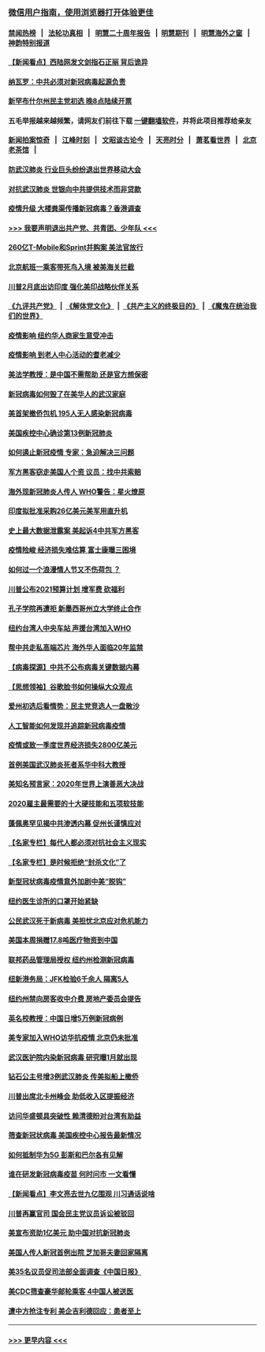### [微信用户指南，使用浏览器打开体验更佳](https://github.com/gfw-breaker/banned-news1/blob/master/indexes/wechat-guide.md?t=0)
#### [禁闻热榜](热点新闻.md?t=0)  &nbsp;&nbsp;|&nbsp;&nbsp; [法轮功真相](https://github.com/gfw-breaker/truth/blob/master/README.md?t=0) &nbsp;&nbsp;|&nbsp;&nbsp; [明慧二十周年报告](https://github.com/gfw-breaker/mh-reports/blob/master/README.md?t=0) &nbsp;&nbsp;|&nbsp;&nbsp;[明慧期刊](https://github.com/gfw-breaker/mh-qikan) &nbsp;&nbsp;|&nbsp;&nbsp; [明慧海外之窗](https://github.com/gfw-breaker/mh-news/blob/master/README.md?t=0) &nbsp;&nbsp;|&nbsp;&nbsp; [神韵特别报道](https://github.com/gfw-breaker/mh-news/blob/master/shenyun.md?t=0)
#### [【新闻看点】西陆网发文剑指石正丽 背后诡异](../pages/nsc412/n11861792.md?t=02120622) 
#### [纳瓦罗：中共必须对新冠病毒起源负责](../pages/nsc412/n11861810.md?t=02120622) 
#### [新罕布什尔州民主党初选 晚8点陆续开票](../pages/nsc412/n11861872.md?t=02120622) 
#### 五毛举报越来越频繁，请网友们前往下载 [一键翻墙软件](https://github.com/gfw-breaker/ssr-accounts)，并将此项目推荐给亲友
#### [新闻拍案惊奇](https://github.com/gfw-breaker/banned-news1/blob/master/pages/link4.md) &nbsp;&nbsp;|&nbsp;&nbsp; [江峰时刻](https://github.com/gfw-breaker/banned-news1/blob/master/pages/link4.md) &nbsp;&nbsp;|&nbsp;&nbsp; [文昭谈古论今](https://github.com/gfw-breaker/banned-news1/blob/master/pages/link4.md) &nbsp;&nbsp;|&nbsp;&nbsp; [天亮时分](https://github.com/gfw-breaker/banned-news1/blob/master/pages/link4.md) &nbsp;&nbsp;|&nbsp;&nbsp; [萧茗看世界](https://github.com/gfw-breaker/banned-news1/blob/master/pages/link4.md) &nbsp;&nbsp;|&nbsp;&nbsp; [北京老茶馆](https://github.com/gfw-breaker/banned-news1/blob/master/pages/link4.md) &nbsp;&nbsp;|&nbsp;&nbsp; 
#### [防武汉肺炎 行业巨头纷纷退出世界移动大会](../pages/nsc412/n11861795.md?t=02120622) 
#### [对抗武汉肺炎 世银向中共提供技术而非贷款](../pages/nsc412/n11861652.md?t=02120622) 
#### [疫情升级 大楼粪渠传播新冠病毒？香港调查](../pages/nsc412/n11861556.md?t=02120622) 
#### [>>> 我要声明退出共产党、共青团、少年队 <<<](https://github.com/begood0513/goodnews/blob/master/quit/letter.md) 
#### [260亿T-Mobile和Sprint并购案 美法官放行](../pages/nsc412/n11861511.md?t=02120622) 
#### [北京航班一乘客带死鸟入境 被美海关拦截](../pages/nsc412/n11861317.md?t=02120622) 
#### [川普2月底出访印度 强化美印战略伙伴关系](../pages/nsc412/n11860557.md?t=02120622) 
#### [《九评共产党》](https://github.com/begood0513/9ping.md/blob/master/README.md) &nbsp;|&nbsp; [《解体党文化》](../../../../jtdwh.md/blob/master/README.md)  &nbsp;|&nbsp; [《共产主义的终极目的》](../../../../gczydzjmd.md/blob/master/README.md) &nbsp;|&nbsp; [《魔鬼在统治我们的世界》](../../../../mgztzwmdsj.md/blob/master/README.md) 
#### [疫情影响  纽约华人商家生意受冲击](../pages/nsc412/n11860284.md?t=02120622) 
#### [疫情影响  到老人中心活动的耆老减少](../pages/nsc412/n11860199.md?t=02120622) 
#### [美法学教授：是中国不需帮助 还是官方想保密](../pages/nsc412/n11859492.md?t=02120622) 
#### [新冠病毒如何毁了在美华人的武汉家庭](../pages/nsc412/n11859524.md?t=02120622) 
#### [美首架撤侨包机 195人无人感染新冠病毒](../pages/nsc412/n11859908.md?t=02120622) 
#### [美国疾控中心确诊第13例新冠肺炎](../pages/nsc412/n11859966.md?t=02120622) 
#### [如何遏止新冠疫情 专家：急迫解决三问题](../pages/nsc412/n11859685.md?t=02120622) 
#### [军方黑客窃走美国人个资 议员：找中共索赔](../pages/nsc412/n11859371.md?t=02120622) 
#### [海外现新冠肺炎人传人 WHO警告：星火燎原](../pages/nsc412/n11859252.md?t=02120622) 
#### [印度拟批准采购26亿美元美军用直升机](../pages/nsc412/n11859143.md?t=02120622) 
#### [史上最大数据泄露案 美起诉4中共军方黑客](../pages/nsc412/n11859115.md?t=02120622) 
#### [疫情险峻 经济损失难估算 富士康曝三困境](../pages/nsc412/n11859120.md?t=02120622) 
#### [如何过一个浪漫情人节又不伤荷包 ？](../pages/nsc412/n11858969.md?t=02120622) 
#### [川普公布2021预算计划 增军费 砍福利](../pages/nsc412/n11859012.md?t=02120622) 
#### [孔子学院再遭拒 新墨西哥州立大学终止合作](../pages/nsc412/n11858661.md?t=02120622) 
#### [纽约台湾人中央车站  声援台湾加入WHO](../pages/nsc412/n11857757.md?t=02120622) 
#### [帮中共走私高端芯片 海外华人面临20年监禁](../pages/nsc412/n11855016.md?t=02120622) 
#### [【病毒探源】中共不公布病毒关键数据内幕](../pages/nsc412/n11856584.md?t=02120622) 
#### [【思想领袖】谷歌脸书如何操纵大众观点](../pages/nsc412/n11680874.md?t=02120622) 
#### [爱州初选后看情势：民主党竞选人一盘散沙](../pages/nsc412/n11856557.md?t=02120622) 
#### [人工智能如何发现并追踪新冠病毒疫情](../pages/nsc412/n11856398.md?t=02120622) 
#### [疫情或致一季度世界经济损失2800亿美元](../pages/nsc412/n11855639.md?t=02120622) 
#### [首例美国武汉肺炎死者系华中科大教授](../pages/nsc412/n11855500.md?t=02120622) 
#### [美知名预言家：2020年世界上演善恶大决战](../pages/nsc412/n11855418.md?t=02120622) 
#### [2020雇主最需要的十大硬技能和五项软技能](../pages/nsc412/n11850953.md?t=02120622) 
#### [蓬佩奥罕见揭中共渗透内幕 促州长谨慎应对](../pages/nsc412/n11854685.md?t=02120622) 
#### [【名家专栏】每代人都必须对抗社会主义现实](../pages/nsc412/n11831412.md?t=02120622) 
#### [【名家专栏】是时候拒绝“封杀文化”了](../pages/nsc412/n11814093.md?t=02120622) 
#### [新型冠状病毒疫情意外加剧中美“脱钩”](../pages/nsc412/n11854475.md?t=02120622) 
#### [纽约医生诊所的口罩开始紧缺](../pages/nsc412/n11853364.md?t=02120622) 
#### [公民武汉死于新病毒 美担忧北京应对危机能力](../pages/nsc412/n11854331.md?t=02120622) 
#### [美国本周捐赠17.8吨医疗物资到中国](../pages/nsc412/n11854269.md?t=02120622) 
#### [联邦药品管理局授权  纽约州检测新冠病毒](../pages/nsc412/n11853371.md?t=02120622) 
#### [纽新港务局：JFK检验6千余人  隔离5人](../pages/nsc412/n11853366.md?t=02120622) 
#### [纽约州禁向房客收中介费  房地产委员会提告](../pages/nsc412/n11853360.md?t=02120622) 
#### [英名校教授：中国日增5万例新冠病例](../pages/nsc412/n11854174.md?t=02120622) 
#### [美专家加入WHO访华抗疫情 北京仍未批准](../pages/nsc412/n11854043.md?t=02120622) 
#### [武汉医护院内染新冠病毒 研究曝1月就出现](../pages/nsc412/n11852928.md?t=02120622) 
#### [钻石公主号增3例武汉肺炎 传美拟船上撤侨](../pages/nsc412/n11853240.md?t=02120622) 
#### [川普出席北卡州峰会 助低收入区提振经济](../pages/nsc412/n11853232.md?t=02120622) 
#### [访问华盛顿具突破性 赖清德盼对台湾有助益](../pages/nsc412/n11853129.md?t=02120622) 
#### [筛查新冠状病毒 美国疾控中心报告最新情况](../pages/nsc412/n11853070.md?t=02120622) 
#### [如何抵制华为5G 彭斯和巴尔各有见解](../pages/nsc412/n11852535.md?t=02120622) 
#### [谁在研发新冠病毒疫苗 何时问市 一文看懂](../pages/nsc412/n11852840.md?t=02120622) 
#### [【新闻看点】李文亮去世九亿围观 川习通话说啥](../pages/nsc412/n11852360.md?t=02120622) 
#### [川普再赢官司 国会民主党议员诉讼被驳回](../pages/nsc412/n11852287.md?t=02120622) 
#### [美宣布资助1亿美元 助中国对抗新冠肺炎](../pages/nsc412/n11852531.md?t=02120622) 
#### [美国人传人新冠首例出院 芝加哥夫妻回家隔离](../pages/nsc412/n11852452.md?t=02120622) 
#### [美35名议员促司法部全面调查《中国日报》](../pages/nsc412/n11852435.md?t=02120622) 
#### [美CDC筛查豪华邮轮乘客 4中国人被送医](../pages/nsc412/n11852085.md?t=02120622) 
#### [遭中方抢注专利 美企吉利德回应：患者至上](../pages/nsc412/n11852037.md?t=02120622) 

----
#### [ >>> 更早内容 <<< ](../indexes/nsc412-earlier.md)
